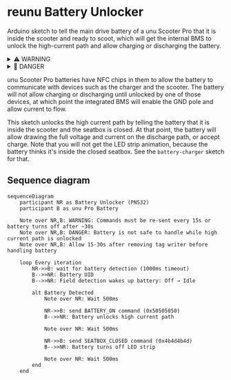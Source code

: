# reunu Battery Unlocker

Arduino sketch to tell the main drive battery of a unu Scooter Pro that it is inside the scooter and ready to scoot, which will get the internal BMS to unlock the high-current path and allow charging or discharging the battery.

<details>
<summary>⚠️ WARNING</summary>

> **Note:** Battery will turn off after ~30 seconds if it does not receive additional messages.
</details>

<details>
<summary>🚨 DANGER</summary>

> **Warning:** Battery is not safe to handle while high current path is unlocked. Allow 15-30 seconds after removing tag writer before handling battery.
</details>

unu Scooter Pro batteries have NFC chips in them to allow the battery to communicate with devices such as the charger and the scooter. The battery will not allow charging or discharging until unlocked by one of those devices, at which point the integrated BMS will enable the GND pole and allow current to flow.

This sketch unlocks the high current path by telling the battery that it is inside the scooter and the seatbox is closed. At that point, the battery will allow drawing the full voltage and current on the discharge path, or accept charge. Note that you will not get the LED strip animation, because the battery thinks it's inside the closed seatbox. See the `battery-charger` sketch for that.

## Sequence diagram

```mermaid
sequenceDiagram
    participant NR as Battery Unlocker (PN532)
    participant B as unu Pro Battery
    
    Note over NR,B: WARNING: Commands must be re-sent every 15s or battery turns off after ~30s
    Note over NR,B: DANGER: Battery is not safe to handle while high current path is unlocked
    Note over NR,B: Allow 15-30s after removing tag writer before handling battery
    
    loop Every iteration
        NR->>B: wait for battery detection (1000ms timeout)
        B-->>NR: Battery UID
        B-->>NR: Field detection wakes up battery: Off → Idle
        
        alt Battery Detected
            Note over NR: Wait 500ms
            
            NR->>B: send BATTERY_ON command (0x50505050)
            B-->>NR: Battery unlocks high current path
            
            Note over NR: Wait 500ms

            NR->>B: send SEATBOX_CLOSED command (0x4b4d4b4d)
            B-->>NR: Battery turns off LED strip
            
            Note over NR: Wait 500ms
        end
    end
```
